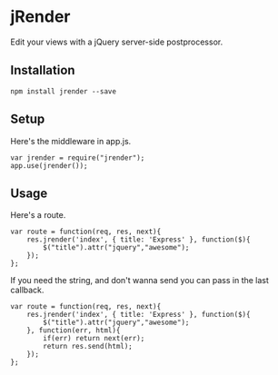 # jRender

Edit your views with a jQuery server-side postprocessor.

## Installation

```
npm install jrender --save
```

## Setup

Here's the middleware in app.js.

```
var jrender = require("jrender");
app.use(jrender());
``` 

## Usage

Here's a route.

```
var route = function(req, res, next){
    res.jrender('index', { title: 'Express' }, function($){
        $("title").attr("jquery","awesome");
    });
};
```

If you need the string, and don't wanna send you can pass in the last callback.

```
var route = function(req, res, next){
    res.jrender('index', { title: 'Express' }, function($){
        $("title").attr("jquery","awesome");
    }, function(err, html){
        if(err) return next(err);
        return res.send(html);
    });
};
```